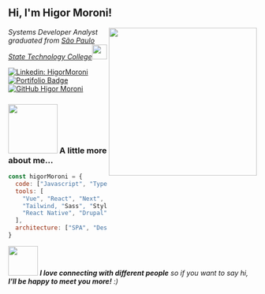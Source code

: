 <h2> Hi, I'm Higor Moroni!</h2>
<img align='right' src="https://camo.githubusercontent.com/24b74a4d1a25c46e8d68cb58bba4df3de1059a53f0ef85d9a4be281e7a69a887/68747470733a2f2f7468756d62732e6766796361742e636f6d2f50696e6b5069657263696e6742756c6c2d73697a655f726573747269637465642e676966" width="300">
<p><em>Systems Developer Analyst graduated from <a href="http://www.fatecsp.br/">
São Paulo State Technology College</a><img src="https://media.giphy.com/media/dBrXAuiJQpBTgFhHFH/giphy.gif" width="30"> 
</em></p>

[![Linkedin: HigorMoroni](https://img.shields.io/badge/-HigorMoroni-blue?style=flat-square&logo=Linkedin&logoColor=white&link=https://www.linkedin.com/in/higormoroni/)](https://www.linkedin.com/in/higormoroni/)
[![Portifolio Badge](https://img.shields.io/badge/Portifolio-higor.dev-black)](https://higor.dev)
[![GitHub Higor Moroni](https://img.shields.io/github/followers/HigorMoroni?label=Seguir&style=social)](https://github.com/HigorMoroni)
### <img src="https://media.giphy.com/media/loG4kK4LC2NkXu219x/giphy.gif" width="100"> A little more about me...  
```javascript
const higorMoroni = {
  code: ["Javascript", "Typescript", "HTML", "CSS"],
  tools: [
    "Vue", "React", "Next",
    "Tailwind, "Sass", "Stylus"
    "React Native", "Drupal", "Node"
  ],
  architecture: ["SPA", "Design System", "Singleton Pattern", "Clean Code"],
}
```
<img src="https://media.giphy.com/media/LnQjpWaON8nhr21vNW/giphy.gif" width="60"> <em><b>I love connecting with different people</b> so if you want to say hi, <b>I'll be happy to meet you more!</b> :)</em>
